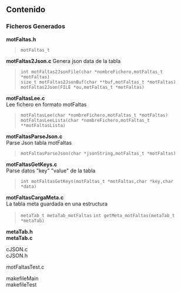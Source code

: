 
## Contenido

### Ficheros Generados
**motFaltas.h**  
> `motFaltas_t`  

**motFaltas2Json.c**
Genera json data de la tabla  
> `int motFaltas2JsonFile(char *nombreFichero,motFaltas_t *motFaltas)`  
> `size_t motFaltas2JsonBuf(char **buf,motFaltas_t *motFaltas)`  
> `motFaltas2Json(FILE *ou,motFaltas_t *motFaltas)`  

**motFaltasLee.c**  
Lee fichero en formato motFaltas  
> `motFaltasLee(char *nombreFichero,motFaltas_t *motFaltas)`  
> `motFaltasLeeLista(char *nombreFichero,motFaltas_t **motFaltasLista)`  

**motFaltasParseJson.c**  
Parse Json tabla motFaltas  
> `motFaltasParseJson(char *jsonString,motFaltas_t *motFaltas)`  

**motFaltasGetKeys.c**  
Parse datos "key" "value" de la tabla
> `int motFaltasGetKeys(motFaltas_t *motFaltas,char *key,char *data)`  

**motFaltasCargaMeta.c**  
La tabla meta guardada en una estructura  
> `metaTab_t metaTab_motFaltas`
> `int getMeta_motFaltas(metaTab_t *metaTab)`

**metaTab.h**  
**metaTab.c**  




cJSON.c  
cJSON.h  

motFaltasTest.c  

makefileMain  
makefileTest  


